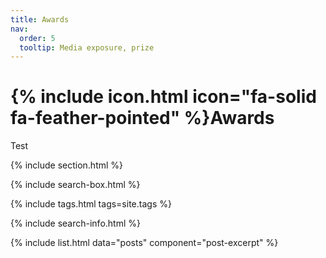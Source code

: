 ```yaml
---
title: Awards
nav:
  order: 5
  tooltip: Media exposure, prize
---
```


# {% include icon.html icon="fa-solid fa-feather-pointed" %}Awards

Test

{% include section.html %}

{% include search-box.html %}

{% include tags.html tags=site.tags %}

{% include search-info.html %}

{% include list.html data="posts" component="post-excerpt" %}
